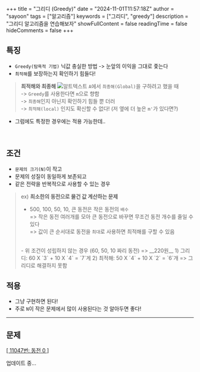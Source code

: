 +++
title = "그리디 (Greedy)"
date = "2024-11-01T11:57:18Z"
author = "sayoon"
tags = ["알고리즘"]
keywords = ["그리디", "greedy"]
description = "그리디 알고리즘을 연습해보자"
showFullContent = false
readingTime = false
hideComments = false
+++


## 특징
- `Greedy(탐욕적 기법)` 닉값 충실한 방법 -> 눈앞의 이익을 그대로 좇는다
- `최적해`를 보장하는지 확인하기 힘들다!

> **최적해와 최종해**
> ![알트텍스트](greedy_01.webp)
> `A`에서 `최종해(Global)`을 구하려고 했을 때  
> -> `Greedy`를 사용한다면 `m`으로 향함  
> -> `최종해`인지 아닌지 확인하기 힘들 뿐 더러  
> -> `최적해(local)` 인지도 확신할 수 없다! (저 옆에 더 높은 `m'`가 있다면?)  

- 그럼에도 특정한 경우에는 적용 가능한데..

<br/>

## 조건
- `문제의 크기(N)`이 작고
- 문제의 성질이 동일하게 보존되고
- 같은 전략을 반복적으로 사용할 수 있는 경우

> ex) **최소한의 동전으로 물건 값 계산하는 문제**
> - 500, 100, 50, 10, 큰 동전은 작은 동전의 `배수`   
> => 작은 동전 여러개를 모아 큰 동전으로 바꾸면 무조건 동전 개수를 줄일 수 있다   
> => 값이 큰 순서대로 동전을 `최대`로 사용하면 최적해를 구할 수 있음   
> <br/>
> - 위 조건이 성립하지 않는 경우 (60, 50, 10 짜리 동전) => __220원__  
> 1) 그리디: 60 X `3` + 10 X `4` = `7`게   
> 2) 최적해: 50 X `4` + 10 X `2` = `6`개   
> => 그리디로 해결하지 못함


## 적용
- 그냥 구현하면 된다!
- 주로 `N`이 작은 문제에서 많이 사용된다는 것 알아두면 좋다!

---

## 문제

[[ 11047번: 동전 0 ]](/posts/probs/11047)

업데이트 중...

